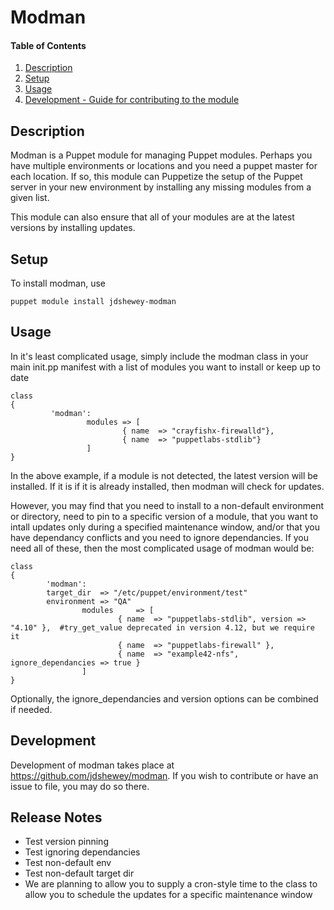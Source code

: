 # Modman

#### Table of Contents

1. [Description](#description)
1. [Setup](#setup)
1. [Usage](#usage)
1. [Development - Guide for contributing to the module](#development)

## Description

Modman is a Puppet module for managing Puppet modules. Perhaps you have multiple 
environments or locations and you need a puppet master for each location. If so, this module
can Puppetize the setup of the Puppet server in your new environment by installing any missing 
modules from a given list.

This module can also ensure that all of your modules are at the latest versions by installing
updates.

## Setup

To install modman, use

    puppet module install jdshewey-modman

## Usage

In it's least complicated usage, simply include the modman class in your main init.pp manifest
with a list of modules you want to install or keep up to date

```
class
{
         'modman':
                 modules => [
                         { name  => "crayfishx-firewalld"},
                         { name  => "puppetlabs-stdlib"}
                 ]
}
```

In the above example, if a module is not detected, the latest version will be installed. If it is
if it is already installed, then modman will check for updates. 

However, you may find that you need to install to a non-default environment or directory,
need to pin to a specific version of a module, that you want to intall updates only during a 
specified maintenance window, and/or that you have dependancy conflicts and you need to ignore
dependancies. If you need all of these, then the most complicated usage of modman would be:

```
class
{
        'modman':
		target_dir 	=> "/etc/puppet/environment/test"
		environment	=> "QA"
                modules 	=> [
                        { name  => "puppetlabs-stdlib", version => "4.10" },  #try_get_value deprecated in version 4.12, but we require it
                        { name	=> "puppetlabs-firewall" },
                        { name 	=> "example42-nfs", ignore_dependancies => true }
                ]
}
```

Optionally, the ignore_dependancies and version options can be combined if needed.

## Development

Development of modman takes place at https://github.com/jdshewey/modman. If you wish to contribute 
or have an issue to file, you may do so there.

## Release Notes

 * Test version pinning
 * Test ignoring dependancies
 * Test non-default env
 * Test non-default target dir
 * We are planning to allow you to supply a cron-style time to the class to allow you to schedule the updates for a specific maintenance window
